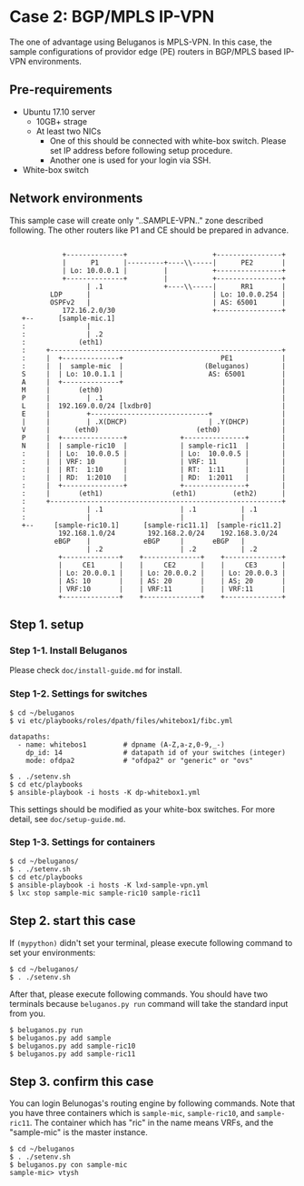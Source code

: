 # Case 2: BGP/MPLS IP-VPN

The one of advantage using Beluganos is MPLS-VPN. In this case, the sample configurations of providor edge (PE) routers in BGP/MPLS based IP-VPN environments.

## Pre-requirements

- Ubuntu 17.10 server
	- 10GB+ strage
	- At least two NICs
		- One of this should be connected with white-box switch. Please set IP address before following setup procedure.
		- Another one is used for your login via SSH.
- White-box switch

## Network environments

This sample case will create only "..SAMPLE-VPN.." zone described following. The other routers like P1 and CE should be prepared in advance.

~~~~

             +--------------+                     +----------------+
             |      P1      |---------+----\\-----|      PE2       |
             | Lo: 10.0.0.1 |         |           +----------------+
             +--------------+         |           +----------------+
                   | .1               +----\\-----|      RR1       |
          LDP      |                              | Lo: 10.0.0.254 |
          OSPFv2   |                              | AS: 65001      |
             172.16.2.0/30                        +----------------+
   +--      [sample-mic.1]
   :               |
   :               | .2
   :             (eth1)
   :     +---------------------------------------------------------+
   :     |  +--------------+                        PE1            |
   :     |  |  sample-mic  |                    (Beluganos)        |
   S     |  | Lo: 10.0.1.1 |                     AS: 65001         |
   A     |  +--------------+                                       |
   M     |       (eth0)                                            |
   P     |         | .1                                            |
   L     |  192.169.0.0/24 [lxdbr0]                                |
   E     |         +-----------------------------+                 |
   |     |         | .X(DHCP)                    | .Y(DHCP)        |
   V     |      (eth0)                        (eth0)               |
   P     |  +---------------+             +---------------+        |
   N     |  | sample-ric10  |             | sample-ric11  |        |
   :     |  | Lo:  10.0.0.5 |             | Lo:  10.0.0.5 |        |
   :     |  | VRF: 10       |             | VRF: 11       |        |
   :     |  | RT:  1:10     |             | RT:  1:11     |        |
   :     |  | RD:  1:2010   |             | RD:  1:2011   |        |
   :     |  +---------------+             +---------------+        |
   :     |       (eth1)                 (eth1)         (eth2)      |
   :     +---------------------------------------------------------+
   :               | .1                   | .1           | .1
   :               |                      |              |
   +--     [sample-ric10.1]      [sample-ric11.1]  [sample-ric11.2]
            192.168.1.0/24        192.168.2.0/24    192.168.3.0/24
           eBGP    |             eBGP     |       eBGP   |
                   | .2                   | .2           | .2
            +--------------+    +--------------+    +--------------+
            |     CE1      |    |     CE2      |    |     CE3      |
            | Lo: 20.0.0.1 |    | Lo: 20.0.0.2 |    | Lo: 20.0.0.3 |
            | AS: 10       |    | AS: 20       |    | AS; 20       |
            | VRF:10       |    | VRF:11       |    | VRF:11       |
            +--------------+    +--------------+    +--------------+
~~~~


## Step 1. setup

### Step 1-1. Install Beluganos

Please check `doc/install-guide.md` for install.

### Step 1-2. Settings for switches

~~~~
$ cd ~/beluganos
$ vi etc/playbooks/roles/dpath/files/whitebox1/fibc.yml

datapaths:
  - name: whitebos1         # dpname (A-Z,a-z,0-9,_-)
    dp_id: 14               # datapath id of your switches (integer)
    mode: ofdpa2            # "ofdpa2" or "generic" or "ovs"

$ . ./setenv.sh
$ cd etc/playbooks
$ ansible-playbook -i hosts -K dp-whitebox1.yml
~~~~

This settings should be modified as your white-box switches. For more detail, see `doc/setup-guide.md`.

### Step 1-3. Settings for containers

~~~~
$ cd ~/beluganos/
$ . ./setenv.sh
$ cd etc/playbooks
$ ansible-playbook -i hosts -K lxd-sample-vpn.yml
$ lxc stop sample-mic sample-ric10 sample-ric11
~~~~

## Step 2. start this case

If `(mypython)` didn't set your terminal, please execute following command to set your environments:

~~~~
$ cd ~/beluganos/
$ . ./setenv.sh
~~~~

After that, please execute following commands. You should have two terminals because `beluganos.py run` command will take the standard input from you.

~~~~
$ beluganos.py run
$ beluganos.py add sample
$ beluganos.py add sample-ric10
$ beluganos.py add sample-ric11
~~~~

## Step 3. confirm this case

You can login Belunogas's routing engine by following commands. Note that you have three containers which is `sample-mic`, `sample-ric10`, and `sample-ric11`.  The container which has "ric" in the name means VRFs, and the "sample-mic" is the master instance.

~~~~
$ cd ~/beluganos
$ . ./setenv.sh
$ beluganos.py con sample-mic
sample-mic> vtysh
~~~~